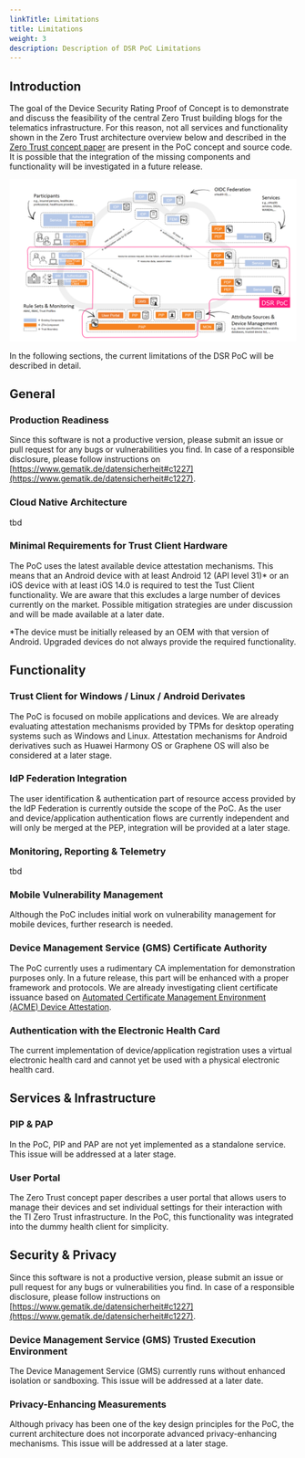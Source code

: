 ```yaml
---
linkTitle: Limitations
title: Limitations
weight: 3
description: Description of DSR PoC Limitations
---
```


## Introduction
The goal of the Device Security Rating Proof of Concept is to demonstrate and discuss the feasibility of the central Zero Trust building blogs for the telematics infrastructure. For this reason, not all services and functionality shown in the Zero Trust architecture overview below and described in the [Zero Trust concept paper](https://fachportal.gematik.de/fileadmin/Fachportal/Downloadcenter/gemKPT_Zero_Trust_V1.0.0.pdf) are present in the PoC concept and source code. It is possible that the integration of the missing components and functionality will be investigated in a future release.

![dsr_scope](dsr_poc_scope.png)

In the following sections, the current limitations of the DSR PoC will be described in detail.

## General

### Production Readiness
Since this software is not a productive version, please submit an issue or pull request for any bugs or vulnerabilities you find. In case of a responsible disclosure, please follow instructions on [https://www.gematik.de/datensicherheit#c1227](https://www.gematik.de/datensicherheit#c1227).

### Cloud Native Architecture
tbd

### Minimal Requirements for Trust Client Hardware
The PoC uses the latest available device attestation mechanisms. This means that an Android device with at least Android 12 (API level 31)* or an iOS device with at least iOS 14.0 is required to test the Tust Client functionality. We are aware that this excludes a large number of devices currently on the market. Possible mitigation strategies are under discussion and will be made available at a later date.

*The device must be initially released by an OEM with that version of Android. Upgraded devices do not always provide the required functionality.

## Functionality

### Trust Client for Windows / Linux / Android Derivates
The PoC is focused on mobile applications and devices. We are already evaluating attestation mechanisms provided by TPMs for desktop operating systems such as Windows and Linux. Attestation mechanisms for Android derivatives such as Huawei Harmony OS or Graphene OS will also be considered at a later stage.

### IdP Federation Integration
The user identification & authentication part of resource access provided by the IdP Federation is currently outside the scope of the PoC. As the user and device/application authentication flows are currently independent and will only be merged at the PEP, integration will be provided at a later stage.

### Monitoring, Reporting & Telemetry
tbd

### Mobile Vulnerability Management
Although the PoC includes initial work on vulnerability management for mobile devices, further research is needed.

### Device Management Service (GMS) Certificate Authority
The PoC currently uses a rudimentary CA implementation for demonstration purposes only. In a future release, this part will be enhanced with a proper framework and protocols. We are already investigating client certificate issuance based on [Automated Certificate Management Environment (ACME) Device Attestation](https://datatracker.ietf.org/doc/draft-acme-device-attest/).

### Authentication with the Electronic Health Card
The current implementation of device/application registration uses a virtual electronic health card and cannot yet be used with a physical electronic health card.

## Services & Infrastructure

### PIP & PAP
In the PoC, PIP and PAP are not yet implemented as a standalone service. This issue will be addressed at a later stage.

### User Portal
The Zero Trust concept paper describes a user portal that allows users to manage their devices and set individual settings for their interaction with the TI Zero Trust infrastructure. In the PoC, this functionality was integrated into the dummy health client for simplicity.

## Security & Privacy
Since this software is not a productive version, please submit an issue or pull request for any bugs or vulnerabilities you find. In case of a responsible disclosure, please follow instructions on [https://www.gematik.de/datensicherheit#c1227](https://www.gematik.de/datensicherheit#c1227).

### Device Management Service (GMS) Trusted Execution Environment
The Device Management Service (GMS) currently runs without enhanced isolation or sandboxing. This issue will be addressed at a later date.

### Privacy-Enhancing Measurements
Although privacy has been one of the key design principles for the PoC, the current architecture does not incorporate advanced privacy-enhancing mechanisms. This issue will be addressed at a later stage.